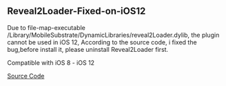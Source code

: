 ## Reveal2Loader-Fixed-on-iOS12

Due to file-map-executable /Library/MobileSubstrate/DynamicLibraries/reveal2Loader.dylib, the plugin cannot be used in iOS 12, According to the source code, i fixed the bug,before install it, please uninstall Reveal2Loader first.

Compatible with iOS 8 - iOS 12

[Source Code](https://github.com/zidaneno5/Reveal2Loader)
